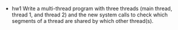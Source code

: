 - hw1
Write a multi-thread program with three threads (main thread, thread 1, and thread 2) and the new system calls to check which segments of a thread are shared by which other thread(s).